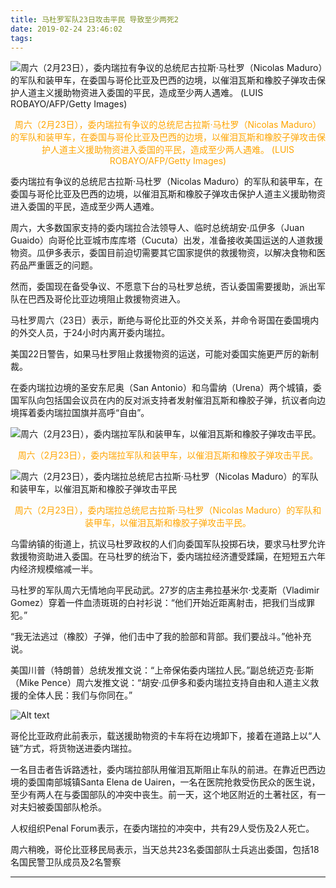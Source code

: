 ```yaml
---
title: 马杜罗军队23日攻击平民 导致至少两死2
date: 2019-02-24 23:46:02
tags:
---
```


![周六（2月23日），委内瑞拉有争议的总统尼古拉斯‧马杜罗（Nicolas Maduro）的军队和装甲车，在委国与哥伦比亚及巴西的边境，以催泪瓦斯和橡胶子弹攻击保护人道主义援助物资进入委国的平民，造成至少两人遇难。 (LUIS ROBAYO/AFP/Getty Images)](http://i.epochtimes.com/assets/uploads/2019/02/GettyImages-1126954829-600x400.jpg)
<center><font color=orange>周六（2月23日），委内瑞拉有争议的总统尼古拉斯‧马杜罗（Nicolas Maduro）的军队和装甲车，在委国与哥伦比亚及巴西的边境，以催泪瓦斯和橡胶子弹攻击保护人道主义援助物资进入委国的平民，造成至少两人遇难。 (LUIS ROBAYO/AFP/Getty Images)</font></center>


委内瑞拉有争议的总统尼古拉斯‧马杜罗（Nicolas Maduro）的军队和装甲车，在委国与哥伦比亚及巴西的边境，以催泪瓦斯和橡胶子弹攻击保护人道主义援助物资进入委国的平民，造成至少两人遇难。

周六，大多数国家支持的委内瑞拉合法领导人、临时总统胡安‧瓜伊多（Juan Guaido）向哥伦比亚城市库库塔（Cucuta）出发，准备接收美国运送的人道救援物资。瓜伊多表示，委国目前迫切需要其它国家提供的救援物资，以解决食物和医药品严重匮乏的问题。

然而，委国现在备受争议、不愿意下台的马杜罗总统，否认委国需要援助，派出军队在巴西及哥伦比亚边境阻止救援物资进入。

马杜罗周六（23日）表示，断绝与哥伦比亚的外交关系，并命令哥国在委国境内的外交人员，于24小时内离开委内瑞拉。

美国22日警告，如果马杜罗阻止救援物资的运送，可能对委国实施更严厉的新制裁。

在委内瑞拉边境的圣安东尼奥（San Antonio）和乌雷纳（Urena）两个城镇，委国军队向包括国会议员在内的反对派支持者发射催泪瓦斯和橡胶子弹，抗议者向边境挥着委内瑞拉国旗并高呼“自由”。

![周六（2月23日），委内瑞拉军队和装甲车，以催泪瓦斯和橡胶子弹攻击平民。](http://i.epochtimes.com/assets/uploads/2019/02/GettyImages-1126971307-600x361.jpg)
<center><font color=orange>周六（2月23日），委内瑞拉军队和装甲车，以催泪瓦斯和橡胶子弹攻击平民。</font></center>

![周六（2月23日），委内瑞拉总统尼古拉斯‧马杜罗（Nicolas Maduro）的军队和装甲车，以催泪瓦斯和橡胶子弹攻击平民](http://i.epochtimes.com/assets/uploads/2019/02/GettyImages-1126958811-600x391.jpg)
<center><font color=orange>周六（2月23日），委内瑞拉总统尼古拉斯‧马杜罗（Nicolas Maduro）的军队和装甲车，以催泪瓦斯和橡胶子弹攻击平民。</font></center>

乌雷纳镇的街道上，抗议马杜罗政权的人们向委国军队投掷石块，要求马杜罗允许救援物资助进入委国。在马杜罗的统治下，委内瑞拉经济遭受蹂躏，在短短五六年内经济规模缩减一半。

马杜罗的军队周六无情地向平民动武。27岁的店主弗拉基米尔‧戈麦斯（Vladimir Gomez）穿着一件血渍斑斑的白衬衫说：“他们开始近距离射击，把我们当成罪犯。”

“我无法逃过（橡胶）子弹，他们击中了我的脸部和背部。我们要战斗。”他补充说。

美国川普（特朗普）总统发推文说：“上帝保佑委内瑞拉人民。”副总统迈克‧彭斯（Mike Pence）周六发推文说：“胡安‧瓜伊多和委内瑞拉支持自由和人道主义救援的全体人民：我们与你同在。”

![Alt text](https://i.loli.net/2019/02/25/5c72c3eb933c5.png)

哥伦比亚政府此前表示，载送援助物资的卡车将在边境卸下，接着在道路上以“人链”方式，将货物送进委内瑞拉。

一名目击者告诉路透社，委内瑞拉部队用催泪瓦斯阻止车队的前进。在靠近巴西边境的委国南部城镇Santa Elena de Uairen，一名在医院抢救受伤民众的医生说，至少有两人在与委国部队的冲突中丧生。前一天，这个地区附近的土著社区，有一对夫妇被委国部队枪杀。

人权组织Penal Forum表示，在委内瑞拉的冲突中，共有29人受伤及2人死亡。

周六稍晚，哥伦比亚移民局表示，当天总共23名委国部队士兵逃出委国，包括18名国民警卫队成员及2名警察



----------

